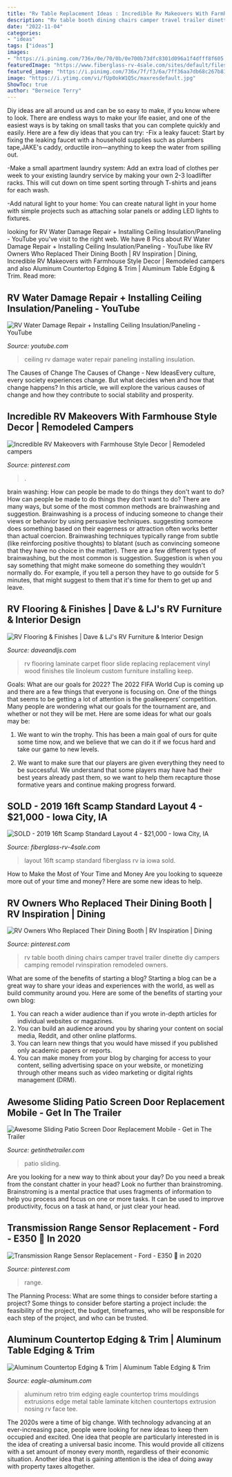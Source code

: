 ```yaml
---
title: "Rv Table Replacement Ideas : Incredible Rv Makeovers With Farmhouse Style Decor"
description: "Rv table booth dining chairs camper travel trailer dinette diy campers camping remodel rvinspiration remodeled owners"
date: "2022-11-04"
categories:
- "ideas"
tags: ["ideas"]
images:
- "https://i.pinimg.com/736x/0e/70/0b/0e700b73dfc8301d096a1f4dfff8f605.jpg"
featuredImage: "https://www.fiberglass-rv-4sale.com/sites/default/files/7/a6p2.jpg"
featured_image: "https://i.pinimg.com/736x/7f/f3/6a/7ff36aa7db68c267b819a9b69aac2375.jpg"
image: "https://i.ytimg.com/vi/fUp0okW1Q5c/maxresdefault.jpg"
ShowToc: true
author: "Berneice Terry"
---
```



Diy ideas are all around us and can be so easy to make, if you know where to look.
There are endless ways to make your life easier, and one of the easiest ways is by taking on small tasks that you can complete quickly and easily. Here are a few diy ideas that you can try:
-Fix a leaky faucet: Start by fixing the leaking faucet with a household supplies such as plumbers tape,JAKE's caddy, orductile iron—anything to keep the water from spilling out.

-Make a small apartment laundry system: Add an extra load of clothes per week to your existing laundry service by making your own 2-3 loadlifter racks. This will cut down on time spent sorting through T-shirts and jeans for each wash.

-Add natural light to your home: You can create natural light in your home with simple projects such as attaching solar panels or adding LED lights to fixtures.

	

		
looking for RV Water Damage Repair + Installing Ceiling Insulation/Paneling - YouTube you've visit to the right web. We have 8 Pics about RV Water Damage Repair + Installing Ceiling Insulation/Paneling - YouTube like RV Owners Who Replaced Their Dining Booth | RV Inspiration | Dining, Incredible RV Makeovers with Farmhouse Style Decor | Remodeled campers and also Aluminum Countertop Edging &amp; Trim | Aluminum Table Edging &amp; Trim. Read more:
		
    
## RV Water Damage Repair + Installing Ceiling Insulation/Paneling - YouTube

<img loading=lazy src="https://i.ytimg.com/vi/fUp0okW1Q5c/maxresdefault.jpg" onerror="this.onerror=null;this.src='https://tse4.mm.bing.net/th?id=OIP.raLbouTZaEh_MWOJfTfD-QHaEK&amp;pid=15.1';" alt="RV Water Damage Repair + Installing Ceiling Insulation/Paneling - YouTube">

_Source: youtube.com_

>ceiling rv damage water repair paneling installing insulation. 

	

The Causes of Change
The Causes of Change - New IdeasEvery culture, every society experiences change. But what decides when and how that change happens? In this article, we will explore the various causes of change and how they contribute to social stability and prosperity.

    
## Incredible RV Makeovers With Farmhouse Style Decor | Remodeled Campers

<img loading=lazy src="https://i.pinimg.com/736x/0e/70/0b/0e700b73dfc8301d096a1f4dfff8f605.jpg" onerror="this.onerror=null;this.src='https://tse3.mm.bing.net/th?id=OIP.L7sOsDJI_a1LSHJEkrFCaAHaHa&amp;pid=15.1';" alt="Incredible RV Makeovers with Farmhouse Style Decor | Remodeled campers">

_Source: pinterest.com_

>. 

	

brain washing: How can people be made to do things they don't want to do?
How can people be made to do things they don't want to do? There are many ways, but some of the most common methods are brainwashing and suggestion. Brainwashing is a process of inducing someone to change their views or behavior by using persuasive techniques. suggesting someone does something based on their eagerness or attraction often works better than actual coercion. Brainwashing techniques typically range from subtle (like reinforcing positive thoughts) to blatant (such as convincing someone that they have no choice in the matter). 
There are a few different types of brainwashing, but the most common is suggestion. Suggestion is when you say something that might make someone do something they wouldn't normally do. For example, if you tell a person they have to go outside for 5 minutes, that might suggest to them that it's time for them to get up and leave.

    
## RV Flooring &amp; Finishes | Dave &amp; LJ&#039;s RV Furniture &amp; Interior Design

<img loading=lazy src="http://daveandljs.com/wp-content/uploads/2014/08/all-new-photos-233.jpg" onerror="this.onerror=null;this.src='https://tse1.mm.bing.net/th?id=OIP.mg8opzW-CrsRBwOyWVqvWQHaFj&amp;pid=15.1';" alt="RV Flooring &amp; Finishes | Dave &amp; LJ&#039;s RV Furniture &amp; Interior Design">

_Source: daveandljs.com_

>rv flooring laminate carpet floor slide replacing replacement vinyl wood finishes tile linoleum custom furniture installing keep. 

	

Goals: What are our goals for 2022?
The 2022 FIFA World Cup is coming up and there are a few things that everyone is focusing on. One of the things that seems to be getting a lot of attention is the goalkeepers’ competition. Many people are wondering what our goals for the tournament are, and whether or not they will be met. Here are some ideas for what our goals may be: 
1) We want to win the trophy. This has been a main goal of ours for quite some time now, and we believe that we can do it if we focus hard and take our game to new levels. 

2) We want to make sure that our players are given everything they need to be successful. We understand that some players may have had their best years already past them, so we want to help them recapture those formative years and continue making progress forward.

    
## SOLD - 2019 16ft Scamp Standard Layout 4 - $21,000 - Iowa City, IA

<img loading=lazy src="https://www.fiberglass-rv-4sale.com/sites/default/files/7/a6p2.jpg" onerror="this.onerror=null;this.src='https://tse4.mm.bing.net/th?id=OIP.unpK4L-FUdX5bOX2j_yF_wHaNK&amp;pid=15.1';" alt="SOLD - 2019 16ft Scamp Standard Layout 4 - $21,000 - Iowa City, IA">

_Source: fiberglass-rv-4sale.com_

>layout 16ft scamp standard fiberglass rv ia iowa sold. 

	

How to Make the Most of Your Time and Money
Are you looking to squeeze more out of your time and money? Here are some new ideas to help.

    
## RV Owners Who Replaced Their Dining Booth | RV Inspiration | Dining

<img loading=lazy src="https://i.pinimg.com/736x/d7/53/85/d7538543de403c240df71a1bbfca7789.jpg" onerror="this.onerror=null;this.src='https://tse2.mm.bing.net/th?id=OIP.0HakMAun19JUGWp8H9rrMQHaJ3&amp;pid=15.1';" alt="RV Owners Who Replaced Their Dining Booth | RV Inspiration | Dining">

_Source: pinterest.com_

>rv table booth dining chairs camper travel trailer dinette diy campers camping remodel rvinspiration remodeled owners. 

	

What are some of the benefits of starting a blog?
Starting a blog can be a great way to share your ideas and experiences with the world, as well as build community around you. Here are some of the benefits of starting your own blog: 
1. You can reach a wider audience than if you wrote in-depth articles for individual websites or magazines. 
2. You can build an audience around you by sharing your content on social media, Reddit, and other online platforms. 
3. You can learn new things that you would have missed if you published only academic papers or reports. 
4. You can make money from your blog by charging for access to your content, selling advertising space on your website, or monetizing through other means such as video marketing or digital rights management (DRM).

    
## Awesome Sliding Patio Screen Door Replacement Mobile - Get In The Trailer

<img loading=lazy src="https://cdn.getinthetrailer.com/wp-content/uploads/awesome-sliding-patio-screen-door-replacement-mobile_1095712.jpg" onerror="this.onerror=null;this.src='https://tse1.mm.bing.net/th?id=OIP.hBLEp-oF8svI8-z5O7kfxAHaJ4&amp;pid=15.1';" alt="Awesome Sliding Patio Screen Door Replacement Mobile - Get in The Trailer">

_Source: getinthetrailer.com_

>patio sliding. 

	

Are you looking for a new way to think about your day? Do you need a break from the constant chatter in your head? Look no further than brainstroming. Brainstroming is a mental practice that uses fragments of information to help you process and focus on one or more tasks. It can be used to improve productivity, focus on a task at hand, or just clear your head.

    
## Transmission Range Sensor Replacement - Ford - E350 🚨 In 2020

<img loading=lazy src="https://i.pinimg.com/736x/7f/f3/6a/7ff36aa7db68c267b819a9b69aac2375.jpg" onerror="this.onerror=null;this.src='https://tse3.mm.bing.net/th?id=OIP.zpIkk7kIUasiUlhQwB9tuQHaEK&amp;pid=15.1';" alt="Transmission Range Sensor Replacement - Ford - E350 🚨 in 2020">

_Source: pinterest.com_

>range. 

	

The Planning Process: What are some things to consider before starting a project?
Some things to consider before starting a project include: the feasibility of the project, the budget, timeframes, who will be responsible for each step of the project, and who can be trusted.

    
## Aluminum Countertop Edging &amp; Trim | Aluminum Table Edging &amp; Trim

<img loading=lazy src="http://eagle-aluminum.com/wp-content/uploads/2014/08/retro-aluminum-trim-2-800.jpg" onerror="this.onerror=null;this.src='https://tse2.mm.bing.net/th?id=OIP.xd5EITbCrRmgqXHmNoDTqQHaE7&amp;pid=15.1';" alt="Aluminum Countertop Edging &amp; Trim | Aluminum Table Edging &amp; Trim">

_Source: eagle-aluminum.com_

>aluminum retro trim edging eagle countertop trims mouldings extrusions edge metal table laminate kitchen countertops extrusion nosing rv face tee. 

	

The 2020s were a time of big change. With technology advancing at an ever-increasing pace, people were looking for new ideas to keep them occupied and excited. One idea that people are particularly interested in is the idea of creating a universal basic income. This would provide all citizens with a set amount of money every month, regardless of their economic situation. Another idea that is gaining attention is the idea of doing away with property taxes altogether.


